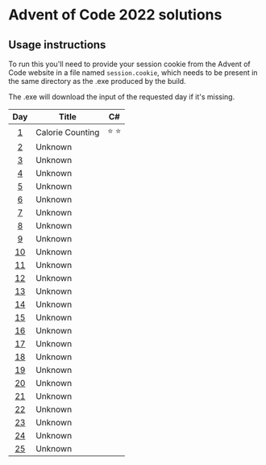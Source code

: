 # Advent of Code 2022 solutions

## Usage instructions
To run this you'll need to provide your session cookie from the Advent of Code website in a file named `session.cookie`, which needs to be present in the same directory as the .exe produced by the build.

The .exe will download the input of the requested day if it's missing.


| Day                                        | Title            | C#            |
|:------------------------------------------:| ---------------- |:-------------:|
|  [1](https://adventofcode.com/2022/day/1)  | Calorie Counting | :star: :star: |
|  [2](https://adventofcode.com/2022/day/2)  | Unknown          |               |
|  [3](https://adventofcode.com/2022/day/3)  | Unknown          |               |
|  [4](https://adventofcode.com/2022/day/4)  | Unknown          |               |
|  [5](https://adventofcode.com/2022/day/5)  | Unknown          |               |
|  [6](https://adventofcode.com/2022/day/6)  | Unknown          |               |
|  [7](https://adventofcode.com/2022/day/7)  | Unknown          |               |
|  [8](https://adventofcode.com/2022/day/8)  | Unknown          |               |
|  [9](https://adventofcode.com/2022/day/9)  | Unknown          |               |
| [10](https://adventofcode.com/2022/day/10) | Unknown          |               |
| [11](https://adventofcode.com/2022/day/11) | Unknown          |               |
| [12](https://adventofcode.com/2022/day/12) | Unknown          |               |
| [13](https://adventofcode.com/2022/day/13) | Unknown          |               |
| [14](https://adventofcode.com/2022/day/14) | Unknown          |               |
| [15](https://adventofcode.com/2022/day/15) | Unknown          |               |
| [16](https://adventofcode.com/2022/day/16) | Unknown          |               |
| [17](https://adventofcode.com/2022/day/17) | Unknown          |               |
| [18](https://adventofcode.com/2022/day/18) | Unknown          |               |
| [19](https://adventofcode.com/2022/day/19) | Unknown          |               |
| [20](https://adventofcode.com/2022/day/20) | Unknown          |               |
| [21](https://adventofcode.com/2022/day/21) | Unknown          |               |
| [22](https://adventofcode.com/2022/day/22) | Unknown          |               |
| [23](https://adventofcode.com/2022/day/23) | Unknown          |               |
| [24](https://adventofcode.com/2022/day/24) | Unknown          |               |
| [25](https://adventofcode.com/2022/day/25) | Unknown          |               |
